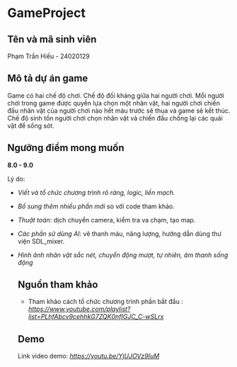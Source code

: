 # GameProject

## Tên và mã sinh viên
Phạm Trần Hiếu - 24020129

## Mô tả dự án game
Game có hai chế độ chơi. Chế độ đối kháng giữa hai người chơi. Mỗi người chơi trong game được quyền lựa chọn một nhân vật, hai người chơi chiến đấu nhân vật của người chơi nào hết máu trước sẽ thua và game sẽ kết thúc. Chế độ sinh tồn người chơi chọn nhân vật và chiến đấu chống lại các quái vật để sống sót.

## Ngưỡng điểm mong muốn
**8.0 - 9.0**

Lý do:
- *Viết và tổ chức chương trình rõ ràng, logic, liền mạch.*
- *Bổ sung thêm nhiều phần mới* so với code tham khảo.
- *Thuật toán*: dịch chuyển camera, kiểm tra va chạm, tạo map.
- *Các phần sử dùng AI*: vẽ thanh máu, năng lượng, hướng dẫn dùng thư viện SDL_mixer.
- *Hình ảnh nhân vật sắc nét, chuyển động mượt, tự nhiên, âm thanh sống động*

  ## Nguồn tham khảo
  - Tham khảo cách tổ chức chương trình phần bắt đầu : *https://www.youtube.com/playlist?list=PLhfAbcv9cehhkG7ZQK0nfIGJC_C-wSLrx*

  ## Demo
  Link video demo: *https://youtu.be/YjUJOVz9IuM*
